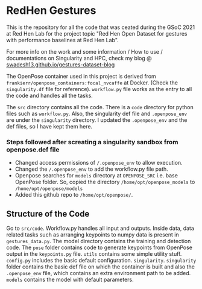 # RedHen Gestures

This is the repository for all the code that was ceated during the GSoC 2021 at Red Hen Lab for the project topic "Red Hen Open Dataset for gestures with performance baselines at Red Hen Lab".

For more info on the work and some information / How to use / documentations on Singularity and HPC, check my blog @ [swadesh13.github.io/gestures-dataset-blog](https://swadesh13.github.io/gestures-dataset-blog)

The OpenPose container used in this project is derived from `frankierr/openpose_containers:focal_nvcaffe` at Docker. (Check the `singularity.df` file for reference). `workflow.py` file works as the entry to all the code and handles all the tasks.

The `src` directory contains all the code. There is a `code` directory for python files such as `workflow.py`. Also, the singularity def file and `.openpose_env` are under the `singularity` directory. I updated the `.openpose_env` and the def files, so I have kept them here.

### Steps followed after screating a singularity sandbox from openpose.def file
* Changed access permissions of `/.openpose_env` to allow execution.
* Changed the `/.openpose_env` to add the workflow.py file path.
* Openpose searches for `models` directory at `OPENPOSE_SRC` i.e. base OpenPose folder. So, copied the directory `/home/opt/openpose_models` to `/home/opt/openpose/models`
* Added this github repo to `/home/opt/openpose/`.

## Structure of the Code

Go to `src/code`. Workflow.py handles all input and outputs. Inside data, data related tasks such as arranging keypoints to numpy data is present in `gestures_data.py`. The model directory contains the training and detection code. The `pose` folder contains code to generate keypoints from OpenPose output in the `keypoints.py` file. `utils` contains some simple utility stuff. `config.py` includes the basic default configuration. `singularity`. `singularity` folder contains the basic def file on which the container is built and also the `.openpose_env` file, which contains an extra environment path to be added. `models` contains the model with default parameters.